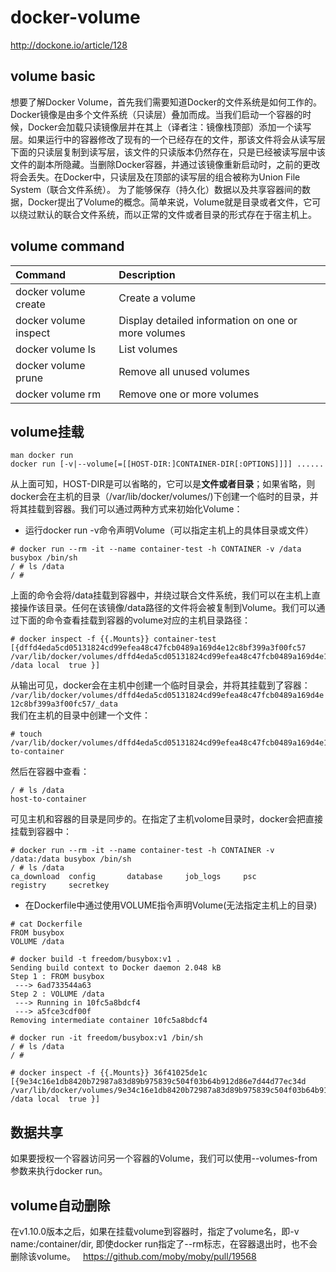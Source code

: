 # docker-volume
http://dockone.io/article/128
## volume basic
想要了解Docker Volume，首先我们需要知道Docker的文件系统是如何工作的。  
Docker镜像是由多个文件系统（只读层）叠加而成。当我们启动一个容器的时候，Docker会加载只读镜像层并在其上（译者注：镜像栈顶部）添加一个读写层。如果运行中的容器修改了现有的一个已经存在的文件，那该文件将会从读写层下面的只读层复制到读写层，该文件的只读版本仍然存在，只是已经被读写层中该文件的副本所隐藏。当删除Docker容器，并通过该镜像重新启动时，之前的更改将会丢失。在Docker中，只读层及在顶部的读写层的组合被称为Union File System（联合文件系统）。 
为了能够保存（持久化）数据以及共享容器间的数据，Docker提出了Volume的概念。简单来说，Volume就是目录或者文件，它可以绕过默认的联合文件系统，而以正常的文件或者目录的形式存在于宿主机上。
## volume command
|Command|Description|
|:-------|:----------|
|docker volume create|Create a volume |
|docker volume inspect|Display detailed information on one or more volumes|
|docker volume ls|List volumes|
|docker volume prune|Remove all unused volumes|
|docker volume rm|Remove one or more volumes|
## volume挂载
```
man docker run
docker run [-v|--volume[=[[HOST-DIR:]CONTAINER-DIR[:OPTIONS]]]] ......
```
从上面可知，HOST-DIR是可以省略的，它可以是**文件或者目录**；如果省略，则docker会在主机的目录（/var/lib/docker/volumes/)下创建一个临时的目录，并将其挂载到容器。我们可以通过两种方式来初始化Volume：
- 运行docker run -v命令声明Volume（可以指定主机上的具体目录或文件）
```
# docker run --rm -it --name container-test -h CONTAINER -v /data busybox /bin/sh
/ # ls /data
/ #
```
上面的命令会将/data挂载到容器中，并绕过联合文件系统，我们可以在主机上直接操作该目录。任何在该镜像/data路径的文件将会被复制到Volume。我们可以通过下面的命令查看挂载到容器的volume对应的主机目录路径：
```
# docker inspect -f {{.Mounts}} container-test
[{dffd4eda5cd05131824cd99efea48c47fcb0489a169d4e12c8bf399a3f00fc57 /var/lib/docker/volumes/dffd4eda5cd05131824cd99efea48c47fcb0489a169d4e12c8bf399a3f00fc57/_data /data local  true }]
```
从输出可见，docker会在主机中创建一个临时目录会，并将其挂载到了容器：  
`/var/lib/docker/volumes/dffd4eda5cd05131824cd99efea48c47fcb0489a169d4e12c8bf399a3f00fc57/_data`  
我们在主机的目录中创建一个文件：  
```
# touch /var/lib/docker/volumes/dffd4eda5cd05131824cd99efea48c47fcb0489a169d4e12c8bf399a3f00fc57/_data/host-to-container
```
然后在容器中查看：
```
/ # ls /data
host-to-container
```
可见主机和容器的目录是同步的。在指定了主机volome目录时，docker会把直接挂载到容器中：  
```
# docker run --rm -it --name container-test -h CONTAINER -v /data:/data busybox /bin/sh
/ # ls /data
ca_download  config       database     job_logs     psc          registry     secretkey
```
- 在Dockerfile中通过使用VOLUME指令声明Volume(无法指定主机上的目录)
```
# cat Dockerfile
FROM busybox
VOLUME /data

# docker build -t freedom/busybox:v1 .
Sending build context to Docker daemon 2.048 kB
Step 1 : FROM busybox
 ---> 6ad733544a63
Step 2 : VOLUME /data
 ---> Running in 10fc5a8bdcf4
 ---> a5fce3cdf00f
Removing intermediate container 10fc5a8bdcf4

# docker run -it freedom/busybox:v1 /bin/sh
/ # ls /data
/ # 

# docker inspect -f {{.Mounts}} 36f41025de1c
[{9e34c16e1db8420b72987a83d89b975839c504f03b64b912d86e7d44d77ec34d /var/lib/docker/volumes/9e34c16e1db8420b72987a83d89b975839c504f03b64b912d86e7d44d77ec34d/_data /data local  true }]
```
## 数据共享
如果要授权一个容器访问另一个容器的Volume，我们可以使用--volumes-from参数来执行docker run。  

## volume自动删除
在v1.10.0版本之后，如果在挂载volume到容器时，指定了volume名，即-v name:/container/dir, 即使docker run指定了--rm标志，在容器退出时，也不会删除该volume。  
https://github.com/moby/moby/pull/19568
